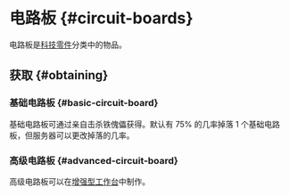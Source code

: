 # 电路板 {#circuit-boards}

电路板是[科技零件](/Technical-Components)分类中的物品。

## 获取 {#obtaining}

### 基础电路板 {#basic-circuit-board}

基础电路板可通过亲自击杀铁傀儡获得。默认有 75% 的几率掉落 1 个基础电路板，但服务器可以更改掉落的几率。

### 高级电路板 {#advanced-circuit-board}

高级电路板可以在[增强型工作台](/Enhanced-Crafting-Table)中制作。
